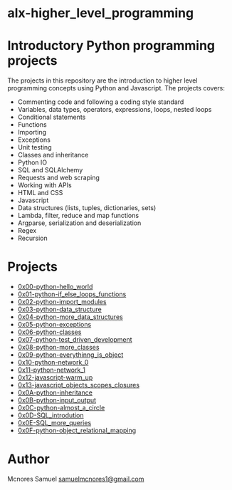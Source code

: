 # alx-higher_level_programming

# Introductory Python programming projects
The projects in this repository are the introduction to higher level programming concepts using Python and Javascript.
The projects covers:
- Commenting code and following a coding style standard
- Variables, data types, operators, expressions, loops, nested loops
- Conditional statements
- Functions
- Importing
- Exceptions
- Unit testing
- Classes and inheritance
- Python IO
- SQL and SQLAlchemy
- Requests and web scraping
- Working with APIs
- HTML and CSS
- Javascript
- Data structures (lists, tuples, dictionaries, sets)
- Lambda, filter, reduce and map functions
- Argparse, serialization and deserialization
- Regex
- Recursion

# Projects
- [0x00-python-hello_world](./0x00-python-hello_world)
- [0x01-python-if_else_loops_functions](./0x01-python-if_else_loops_functions)
- [0x02-python-import_modules](./0x02-python-import_modules)
- [0x03-python-data_structure](./0x03-python-data_structures)
- [0x04-python-more_data_structures](./0x04-python-more_data_structures)
- [0x05-python-exceptions](./0x05-python-exceptions)
- [0x06-python-classes](./0x06-python-classes)
- [0x07-python-test_driven_development](./0x07-python-test_driven_development)
- [0x08-python-more_classes](./0x08-python-more_classes)
- [0x09-python-everythinng_is_object](./0x09-python-everything_is_object)
- [0x10-python-network_0](./0x10-python-network_0)
- [0x11-python-network_1](./0x11-python-network_1)
- [0x12-javascript-warm_up](./0x12-javascript-warm_up)
- [0x13-javascript_objects_scopes_closures](./0x13-javascript_objects_scopes_closures)
- [0x0A-python-inheritance](./0x0A-python-inheritance)
- [0x0B-python-input_output](./0x0B-python-input_output)
- [0x0C-python-almost_a_circle](./0x0C-python-almost_a_circle)
- [0x0D-SQL_introdution](./0x0D-SQL_introduction)
- [0x0E-SQL_more_queries](./0x0E-SQL_more_queries)
- [0x0F-python-object_relational_mapping](./0x0F-python-object_relational_mapping)

# Author
Mcnores Samuel <samuelmcnores1@gmail.com>
